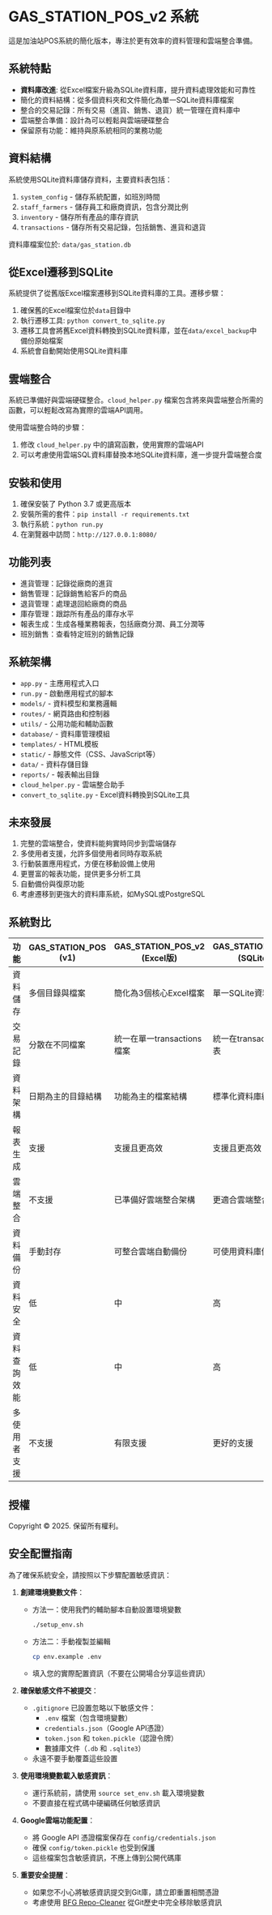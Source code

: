# GAS_STATION_POS_v2 系統

這是加油站POS系統的簡化版本，專注於更有效率的資料管理和雲端整合準備。

## 系統特點

- **資料庫改進**: 從Excel檔案升級為SQLite資料庫，提升資料處理效能和可靠性
- 簡化的資料結構：從多個資料夾和文件簡化為單一SQLite資料庫檔案
- 整合的交易記錄：所有交易（進貨、銷售、退貨）統一管理在資料庫中
- 雲端整合準備：設計為可以輕鬆與雲端硬碟整合
- 保留原有功能：維持與原系統相同的業務功能

## 資料結構

系統使用SQLite資料庫儲存資料，主要資料表包括：

1. `system_config` - 儲存系統配置，如班別時間
2. `staff_farmers` - 儲存員工和廠商資訊，包含分潤比例
3. `inventory` - 儲存所有產品的庫存資訊
4. `transactions` - 儲存所有交易記錄，包括銷售、進貨和退貨

資料庫檔案位於: `data/gas_station.db`

## 從Excel遷移到SQLite

系統提供了從舊版Excel檔案遷移到SQLite資料庫的工具。遷移步驟：

1. 確保舊的Excel檔案位於`data`目錄中
2. 執行遷移工具: `python convert_to_sqlite.py`
3. 遷移工具會將舊Excel資料轉換到SQLite資料庫，並在`data/excel_backup`中備份原始檔案
4. 系統會自動開始使用SQLite資料庫

## 雲端整合

系統已準備好與雲端硬碟整合。`cloud_helper.py` 檔案包含將來與雲端整合所需的函數，可以輕鬆改寫為實際的雲端API調用。

使用雲端整合時的步驟：

1. 修改 `cloud_helper.py` 中的讀寫函數，使用實際的雲端API
2. 可以考慮使用雲端SQL資料庫替換本地SQLite資料庫，進一步提升雲端整合度

## 安裝和使用

1. 確保安裝了 Python 3.7 或更高版本
2. 安裝所需的套件：`pip install -r requirements.txt`
3. 執行系統：`python run.py`
4. 在瀏覽器中訪問：`http://127.0.0.1:8080/`

## 功能列表

- 進貨管理：記錄從廠商的進貨
- 銷售管理：記錄銷售給客戶的商品
- 退貨管理：處理退回給廠商的商品
- 庫存管理：跟踪所有產品的庫存水平
- 報表生成：生成各種業務報表，包括廠商分潤、員工分潤等
- 班別銷售：查看特定班別的銷售記錄

## 系統架構

- `app.py` - 主應用程式入口
- `run.py` - 啟動應用程式的腳本
- `models/` - 資料模型和業務邏輯
- `routes/` - 網頁路由和控制器
- `utils/` - 公用功能和輔助函數
- `database/` - 資料庫管理模組
- `templates/` - HTML模板
- `static/` - 靜態文件（CSS、JavaScript等）
- `data/` - 資料存儲目錄
- `reports/` - 報表輸出目錄
- `cloud_helper.py` - 雲端整合助手
- `convert_to_sqlite.py` - Excel資料轉換到SQLite工具

## 未來發展

1. 完整的雲端整合，使資料能夠實時同步到雲端儲存
2. 多使用者支援，允許多個使用者同時存取系統
3. 行動裝置應用程式，方便在移動設備上使用
4. 更豐富的報表功能，提供更多分析工具
5. 自動備份與復原功能
6. 考慮遷移到更強大的資料庫系統，如MySQL或PostgreSQL

## 系統對比

| 功能 | GAS_STATION_POS (v1) | GAS_STATION_POS_v2 (Excel版) | GAS_STATION_POS_v2 (SQLite版) |
|------|---------------------|---------------------------|---------------------------|
| 資料儲存 | 多個目錄與檔案 | 簡化為3個核心Excel檔案 | 單一SQLite資料庫 |
| 交易記錄 | 分散在不同檔案 | 統一在單一transactions檔案 | 統一在transactions資料表 |
| 資料架構 | 日期為主的目錄結構 | 功能為主的檔案結構 | 標準化資料庫結構 |
| 報表生成 | 支援 | 支援且更高效 | 支援且更高效 |
| 雲端整合 | 不支援 | 已準備好雲端整合架構 | 更適合雲端整合 |
| 資料備份 | 手動封存 | 可整合雲端自動備份 | 可使用資料庫備份機制 |
| 資料安全 | 低 | 中 | 高 |
| 資料查詢效能 | 低 | 中 | 高 |
| 多使用者支援 | 不支援 | 有限支援 | 更好的支援 |

## 授權

Copyright © 2025. 保留所有權利。

## 安全配置指南

為了確保系統安全，請按照以下步驟配置敏感資訊：

1. **創建環境變數文件**：
   - 方法一：使用我們的輔助腳本自動設置環境變數
     ```bash
     ./setup_env.sh
     ```
   - 方法二：手動複製並編輯
     ```bash
     cp env.example .env
     ```
   - 填入您的實際配置資訊（不要在公開場合分享這些資訊）

2. **確保敏感文件不被提交**：
   - `.gitignore` 已設置忽略以下敏感文件：
     - `.env` 檔案（包含環境變數）
     - `credentials.json`（Google API憑證）
     - `token.json` 和 `token.pickle`（認證令牌）
     - 數據庫文件（`.db` 和 `.sqlite3`）
   - 永遠不要手動覆蓋這些設置

3. **使用環境變數載入敏感資訊**：
   - 運行系統前，請使用 `source set_env.sh` 載入環境變數
   - 不要直接在程式碼中硬編碼任何敏感資訊

4. **Google雲端功能配置**：
   - 將 Google API 憑證檔案保存在 `config/credentials.json`
   - 確保 `config/token.pickle` 也受到保護
   - 這些檔案包含敏感資訊，不應上傳到公開代碼庫

5. **重要安全提醒**：
   - 如果您不小心將敏感資訊提交到Git庫，請立即重置相關憑證
   - 考慮使用 [BFG Repo-Cleaner](https://rtyley.github.io/bfg-repo-cleaner/) 從Git歷史中完全移除敏感資訊
